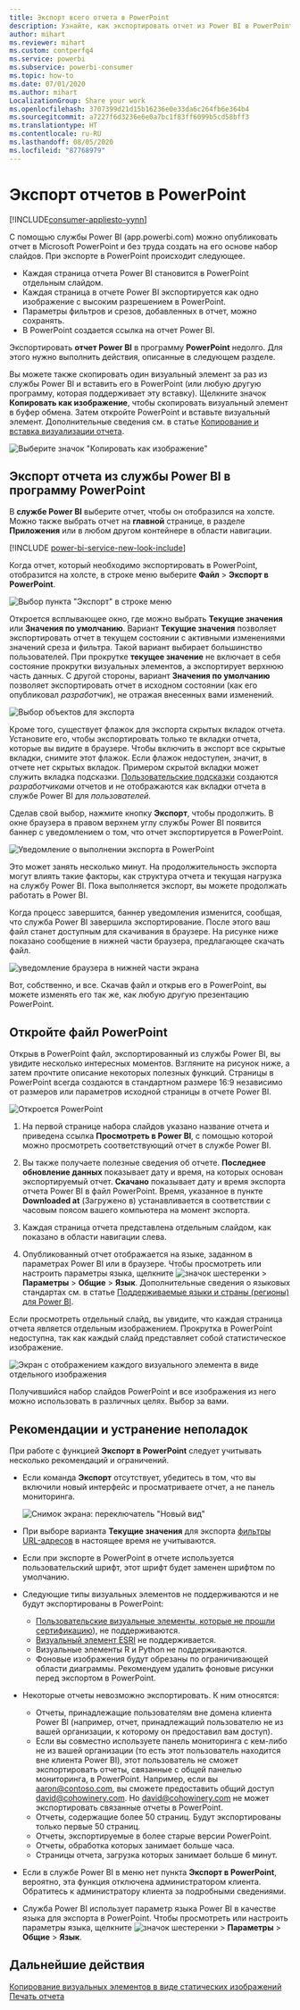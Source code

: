 ```yaml
---
title: Экспорт всего отчета в PowerPoint
description: Узнайте, как экспортировать отчет из Power BI в PowerPoint.
author: mihart
ms.reviewer: mihart
ms.custom: contperfq4
ms.service: powerbi
ms.subservice: powerbi-consumer
ms.topic: how-to
ms.date: 07/01/2020
ms.author: mihart
LocalizationGroup: Share your work
ms.openlocfilehash: 3707399d21d15b16236e0e33da6c264fb6e364b4
ms.sourcegitcommit: a7227f6d3236e6e0a7bc1f83ff6099b5cd58bff3
ms.translationtype: HT
ms.contentlocale: ru-RU
ms.lasthandoff: 08/05/2020
ms.locfileid: "87768979"
---
```

# <a name="export-reports-to-powerpoint"></a>Экспорт отчетов в PowerPoint

[!INCLUDE[consumer-appliesto-yynn](../includes/consumer-appliesto-yynn.md)]


С помощью службы Power BI (app.powerbi.com) можно опубликовать отчет в Microsoft PowerPoint и без труда создать на его основе набор слайдов. При экспорте в PowerPoint происходит следующее.

* Каждая страница отчета Power BI становится в PowerPoint отдельным слайдом.
* Каждая страница в отчете Power BI экспортируется как одно изображение с высоким разрешением в PowerPoint.
* Параметры фильтров и срезов, добавленных в отчет, можно сохранять.
* В PowerPoint создается ссылка на отчет Power BI.

Экспортировать **отчет Power BI** в программу **PowerPoint** недолго. Для этого нужно выполнить действия, описанные в следующем разделе.

Вы можете также скопировать один визуальный элемент за раз из службы Power BI и вставить его в PowerPoint (или любую другую программу, которая поддерживает эту вставку). Щелкните значок **Копировать как изображение**, чтобы скопировать визуальный элемент в буфер обмена. Затем откройте PowerPoint и вставьте визуальный элемент. Дополнительные сведения см. в статье [Копирование и вставка визуализации отчета](../visuals/power-bi-visualization-copy-paste.md).

![Выберите значок "Копировать как изображение"](media/end-user-powerpoint/power-bi-copy.png)

## <a name="export-your-power-bi-report-to-powerpoint"></a>Экспорт отчета из службы Power BI в программу PowerPoint
В **службе Power BI** выберите отчет, чтобы он отобразился на холсте. Можно также выбрать отчет на **главной** странице, в разделе **Приложения** или в любом другом контейнере в области навигации.

[!INCLUDE [power-bi-service-new-look-include](../includes/power-bi-service-new-look-include.md)]

Когда отчет, который необходимо экспортировать в PowerPoint, отобразится на холсте, в строке меню выберите **Файл** > **Экспорт в PowerPoint**.

![Выбор пункта "Экспорт" в строке меню](media/end-user-powerpoint/power-bi-export.png)

Откроется всплывающее окно, где можно выбрать **Текущие значения** или **Значения по умолчанию**. Вариант **Текущие значения** позволяет экспортировать отчет в текущем состоянии с активными изменениями значений среза и фильтра.  Такой вариант выбирает большинство пользователей. При прокрутке **текущее значение** не включает в себя состояние прокрутки визуальных элементов, а экспортирует верхнюю часть данных. С другой стороны, вариант **Значения по умолчанию** позволяет экспортировать отчет в исходном состоянии (как его опубликовал *разработчик*), не отражая внесенных вами изменений.

![Выбор объектов для экспорта](media/end-user-powerpoint/power-bi-current-values.png)
 
Кроме того, существует флажок для экспорта скрытых вкладок отчета. Установите его, чтобы экспортировать только те вкладки отчета, которые вы видите в браузере. Чтобы включить в экспорт все скрытые вкладки, снимите этот флажок. Если флажок недоступен, значит, в отчете нет скрытых вкладок. Примером скрытой вкладки может служить вкладка подсказки. [Пользовательские подсказки](../create-reports/desktop-tooltips.md) создаются *разработчиками* отчетов и не отображаются как вкладки отчета в службе Power BI для *пользователей*. 

Сделав свой выбор, нажмите кнопку **Экспорт**, чтобы продолжить. В окне браузера в правом верхнем углу службы Power BI появится баннер с уведомлением о том, что отчет экспортируется в PowerPoint. 



![Уведомление о выполнении экспорта в PowerPoint](media/end-user-powerpoint/power-bi-export-progress.png)

Это может занять несколько минут. На продолжительность экспорта могут влиять такие факторы, как структура отчета и текущая нагрузка на службу Power BI. Пока выполняется экспорт, вы можете продолжать работать в Power BI.

Когда процесс завершится, баннер уведомления изменится, сообщая, что служба Power BI завершила экспортирование. После этого ваш файл станет доступным для скачивания в браузере. На рисунке ниже показано сообщение в нижней части браузера, предлагающее скачать файл.

![уведомление браузера в нижней части экрана](media/end-user-powerpoint/power-bi-browsers.png)

Вот, собственно, и все. Скачав файл и открыв его в PowerPoint, вы можете изменять его так же, как любую другую презентацию PowerPoint.

## <a name="open-the-powerpoint-file"></a>Откройте файл PowerPoint
Открыв в PowerPoint файл, экспортированный из службы Power BI, вы увидите несколько интересных моментов. Взгляните на рисунок ниже, а затем прочтите описание некоторых полезных функций. Страницы в PowerPoint всегда создаются в стандартном размере 16:9 независимо от размеров или параметров исходной страницы в отчете Power BI.

![Откроется PowerPoint](media/end-user-powerpoint/power-bi-powerpoint-numbered.png)

1. На первой странице набора слайдов указано название отчета и приведена ссылка **Просмотреть в Power BI**, с помощью которой можно просмотреть соответствующий отчет в службе Power BI.
2. Вы также получаете полезные сведения об отчете. **Последнее обновление данных** показывает дату и время, на которых основан экспортируемый отчет. **Скачано** показывает дату и время экспорта отчета Power BI в файл PowerPoint. Время, указанное в пункте **Downloaded at** (Загружено в) устанавливается в соответствии с часовым поясом вашего компьютера на момент экспорта.


3. Каждая страница отчета представлена отдельным слайдом, как показано в области навигации слева. 
4. Опубликованный отчет отображается на языке, заданном в параметрах Power BI или в браузере. Чтобы просмотреть или настроить параметры языка, щелкните ![значок шестеренки](media/end-user-powerpoint/power-bi-settings-icon.png) > **Параметры** > **Общие** > **Язык**. Дополнительные сведения о языковых стандартах см. в статье [Поддерживаемые языки и страны (регионы) для Power BI](../fundamentals/supported-languages-countries-regions.md).


Если просмотреть отдельный слайд, вы увидите, что каждая страница отчета является отдельным изображением. Прокрутка в PowerPoint недоступна, так как каждый слайд представляет собой статистическое изображение.

![Экран с отображением каждого визуального элемента в виде отдельного изображения](media/end-user-powerpoint/power-bi-images.png)

Получившийся набор слайдов PowerPoint и все изображения из него можно использовать в различных целях. Выбор за вами.

## <a name="considerations-and-troubleshooting"></a>Рекомендации и устранение неполадок
При работе с функцией **Экспорт в PowerPoint** следует учитывать несколько рекомендаций и ограничений.
 

* Если команда **Экспорт** отсутствует, убедитесь в том, что вы включили новый интерфейс и просматриваете отчет, а не панель мониторинга.

    ![Снимок экрана: переключатель "Новый вид"](media/end-user-powerpoint/power-bi-new-look.png)

* При выборе варианта **Текущие значения** для экспорта [фильтры URL-адресов](../collaborate-share/service-url-filters.md) в настоящее время не учитываются.

* Если при экспорте в PowerPoint в отчете используется пользовательский шрифт, этот шрифт будет заменен шрифтом по умолчанию.

* Следующие типы визуальных элементов не поддерживаются и не будут экспортированы в PowerPoint:
   - [Пользовательские визуальные элементы, которые не прошли сертификацию](../developer/visuals/power-bi-custom-visuals-certified.md)), не поддерживаются. 
   - [Визуальный элемент ESRI](../visuals/power-bi-visualizations-arcgis.md) не поддерживается.
   - Визуальные элементы R и Python не поддерживаются.
   - Фоновые изображения будут обрезаны по ограничивающей области диаграммы. Рекомендуем удалить фоновые рисунки перед экспортом в PowerPoint.

* Некоторые отчеты невозможно экспортировать. К ним относятся:
    - Отчеты, принадлежащие пользователям вне домена клиента Power BI (например, отчет, принадлежащий пользователю не из вашей организации, к которому он предоставил вам доступ).
    - Если вы совместно используете панель мониторинга с кем-либо не из вашей организации (то есть этот пользователь находится вне клиента Power BI), этот пользователь не сможет экспортировать отчеты, связанные с общей панелью мониторинга, в PowerPoint. Например, если вы aaron@contoso.com, вы сможете предоставить общий доступ david@cohowinery.com. Но david@cohowinery.com не может экспортировать связанные отчеты в PowerPoint.
    - Отчеты, содержащие более 50 страниц. Будут экспортированы только первые 50 страниц.
    - Отчеты, экспортируемые в более старые версии PowerPoint.
    - Отчеты, обработка которых занимает больше часа. 
    - Страницы отчета, загрузка которых занимает больше 6 минут. 

* Если в службе Power BI в меню нет пункта **Экспорт в PowerPoint**, вероятно, эта функция отключена администратором клиента. Обратитесь к администратору клиента за подробными сведениями.
* Служба Power BI использует параметр языка Power BI в качестве языка для экспорта в PowerPoint. Чтобы просмотреть или настроить параметры языка, щелкните ![значок шестеренки](media/end-user-powerpoint/power-bi-settings-icon.png) > **Параметры** > **Общие** > **Язык**.



## <a name="next-steps"></a>Дальнейшие действия
[Копирование визуальных элементов в виде статических изображений](../visuals/power-bi-visualization-copy-paste.md)    
[Печать отчета](end-user-print.md)
